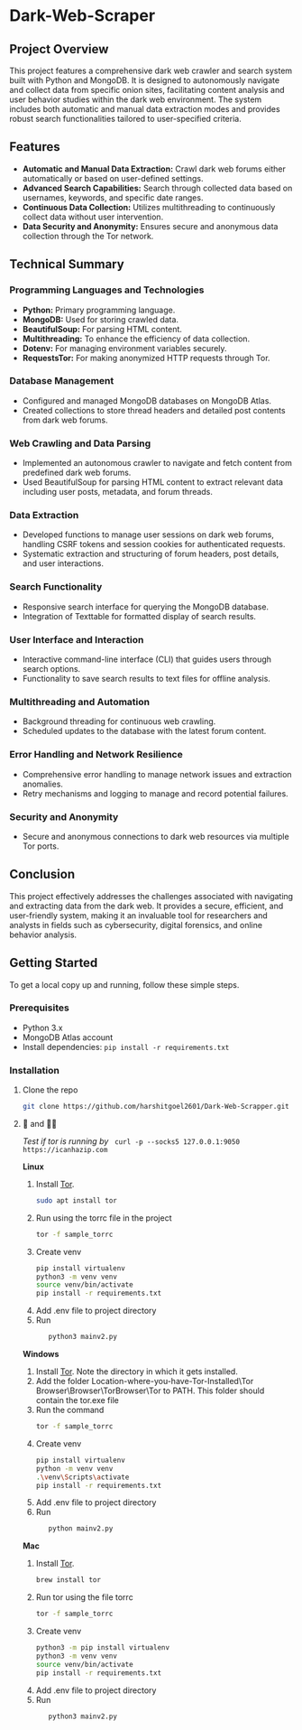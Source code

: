 # Dark-Web-Scraper

## Project Overview
This project features a comprehensive dark web crawler and search system built with Python and MongoDB. It is designed to autonomously navigate and collect data from specific onion sites, facilitating content analysis and user behavior studies within the dark web environment. The system includes both automatic and manual data extraction modes and provides robust search functionalities tailored to user-specified criteria.

## Features
- **Automatic and Manual Data Extraction:** Crawl dark web forums either automatically or based on user-defined settings.
- **Advanced Search Capabilities:** Search through collected data based on usernames, keywords, and specific date ranges.
- **Continuous Data Collection:** Utilizes multithreading to continuously collect data without user intervention.
- **Data Security and Anonymity:** Ensures secure and anonymous data collection through the Tor network.

## Technical Summary

### Programming Languages and Technologies
- **Python:** Primary programming language.
- **MongoDB:** Used for storing crawled data.
- **BeautifulSoup:** For parsing HTML content.
- **Multithreading:** To enhance the efficiency of data collection.
- **Dotenv:** For managing environment variables securely.
- **RequestsTor:** For making anonymized HTTP requests through Tor.

### Database Management
- Configured and managed MongoDB databases on MongoDB Atlas.
- Created collections to store thread headers and detailed post contents from dark web forums.

### Web Crawling and Data Parsing
- Implemented an autonomous crawler to navigate and fetch content from predefined dark web forums.
- Used BeautifulSoup for parsing HTML content to extract relevant data including user posts, metadata, and forum threads.

### Data Extraction
- Developed functions to manage user sessions on dark web forums, handling CSRF tokens and session cookies for authenticated requests.
- Systematic extraction and structuring of forum headers, post details, and user interactions.

### Search Functionality
- Responsive search interface for querying the MongoDB database.
- Integration of Texttable for formatted display of search results.

### User Interface and Interaction
- Interactive command-line interface (CLI) that guides users through search options.
- Functionality to save search results to text files for offline analysis.

### Multithreading and Automation
- Background threading for continuous web crawling.
- Scheduled updates to the database with the latest forum content.

### Error Handling and Network Resilience
- Comprehensive error handling to manage network issues and extraction anomalies.
- Retry mechanisms and logging to manage and record potential failures.

### Security and Anonymity
- Secure and anonymous connections to dark web resources via multiple Tor ports.

## Conclusion
This project effectively addresses the challenges associated with navigating and extracting data from the dark web. It provides a secure, efficient, and user-friendly system, making it an invaluable tool for researchers and analysts in fields such as cybersecurity, digital forensics, and online behavior analysis.

## Getting Started
To get a local copy up and running, follow these simple steps.

### Prerequisites
- Python 3.x
- MongoDB Atlas account
- Install dependencies: `pip install -r requirements.txt`

### Installation
1. Clone the repo
   ```sh
   git clone https://github.com/harshitgoel2601/Dark-Web-Scrapper.git
2. 🧅 and 🏃‍♂️

      *Test if tor is running by* ``` curl -p --socks5 127.0.0.1:9050 https://icanhazip.com```
   
   __Linux__ 

   1. Install [Tor](https://www.torproject.org/download/).
      ```sh 
      sudo apt install tor
      ```
   2. Run using the torrc file in the project
      ```sh
      tor -f sample_torrc
      ```
   3. Create venv
      ```sh
      pip install virtualenv
      python3 -m venv venv
      source venv/bin/activate
      pip install -r requirements.txt
      ```
   4. Add .env file to project directory
   5. Run
      ```sh 
         python3 mainv2.py
      ```

   __Windows__
   1. Install [Tor](https://www.torproject.org/download/). Note the directory in which it gets installed.
   2. Add the folder Location-where-you-have-Tor-Installed\Tor Browser\Browser\TorBrowser\Tor to PATH. This folder should contain the tor.exe file
   3. Run the command
      ```sh
      tor -f sample_torrc
      ```
   4. Create venv
      ```sh 
      pip install virtualenv
      python -m venv venv
      .\venv\Scripts\activate
      pip install -r requirements.txt
      ```
   5. Add .env file to project directory
   6. Run
      ```sh 
         python mainv2.py
      ```

   __Mac__
   1. Install [Tor](https://www.torproject.org/download/).
      ```sh 
      brew install tor
      ```
   2. Run tor using the file torrc
      ```sh 
      tor -f sample_torrc
      ```
   3. Create venv
      ```sh
      python3 -m pip install virtualenv
      python3 -m venv venv
      source venv/bin/activate
      pip install -r requirements.txt
      ```
   4. Add .env file to project directory
   5. Run
      ```sh 
         python3 mainv2.py
      ```
